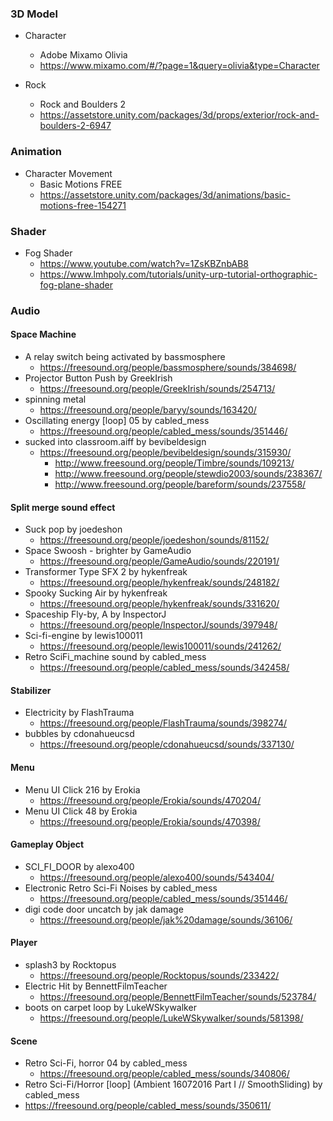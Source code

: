 ### 3D Model
- Character
  - Adobe Mixamo Olivia
  - https://www.mixamo.com/#/?page=1&query=olivia&type=Character

- Rock
  - Rock and Boulders 2
  - https://assetstore.unity.com/packages/3d/props/exterior/rock-and-boulders-2-6947

### Animation
- Character Movement
  - Basic Motions FREE
  - https://assetstore.unity.com/packages/3d/animations/basic-motions-free-154271

### Shader
- Fog Shader
  - https://www.youtube.com/watch?v=1ZsKBZnbAB8
  - https://www.lmhpoly.com/tutorials/unity-urp-tutorial-orthographic-fog-plane-shader

### Audio
#### Space Machine
- A relay switch being activated by bassmosphere
  - https://freesound.org/people/bassmosphere/sounds/384698/
- Projector Button Push by GreekIrish
  - https://freesound.org/people/GreekIrish/sounds/254713/
- spinning metal
  - https://freesound.org/people/baryy/sounds/163420/
- Oscillating energy [loop] 05 by cabled_mess
  - https://freesound.org/people/cabled_mess/sounds/351446/
- sucked into classroom.aiff by bevibeldesign
  - https://freesound.org/people/bevibeldesign/sounds/315930/
    - http://www.freesound.org/people/Timbre/sounds/109213/
    - http://www.freesound.org/people/stewdio2003/sounds/238367/
    - http://www.freesound.org/people/bareform/sounds/237558/

#### Split merge sound effect
- Suck pop by joedeshon
  - https://freesound.org/people/joedeshon/sounds/81152/
- Space Swoosh - brighter by GameAudio
  - https://freesound.org/people/GameAudio/sounds/220191/
- Transformer Type SFX 2 by hykenfreak
  - https://freesound.org/people/hykenfreak/sounds/248182/
- Spooky Sucking Air by hykenfreak
  - https://freesound.org/people/hykenfreak/sounds/331620/
- Spaceship Fly-by, A by InspectorJ
  - https://freesound.org/people/InspectorJ/sounds/397948/
- Sci-fi-engine by lewis100011
  - https://freesound.org/people/lewis100011/sounds/241262/
- Retro SciFi_machine sound by cabled_mess
  - https://freesound.org/people/cabled_mess/sounds/342458/

#### Stabilizer
- Electricity by FlashTrauma
  - https://freesound.org/people/FlashTrauma/sounds/398274/
- bubbles by cdonahueucsd
  - https://freesound.org/people/cdonahueucsd/sounds/337130/

#### Menu
- Menu UI Click 216 by Erokia
  - https://freesound.org/people/Erokia/sounds/470204/
- Menu UI Click 48 by Erokia
  - https://freesound.org/people/Erokia/sounds/470398/

#### Gameplay Object
- SCI_FI_DOOR by alexo400
  - https://freesound.org/people/alexo400/sounds/543404/
- Electronic Retro Sci-Fi Noises by cabled_mess
  - https://freesound.org/people/cabled_mess/sounds/351446/
- digi code door uncatch by jak damage
  - https://freesound.org/people/jak%20damage/sounds/36106/

#### Player
- splash3 by Rocktopus
  - https://freesound.org/people/Rocktopus/sounds/233422/
- Electric Hit by BennettFilmTeacher
  - https://freesound.org/people/BennettFilmTeacher/sounds/523784/
- boots on carpet loop by LukeWSkywalker
  - https://freesound.org/people/LukeWSkywalker/sounds/581398/

#### Scene
- Retro Sci-Fi, horror 04 by cabled_mess
  - https://freesound.org/people/cabled_mess/sounds/340806/
- Retro Sci-Fi/Horror [loop] (Ambient 16072016 Part I // SmoothSliding) by cabled_mess
- https://freesound.org/people/cabled_mess/sounds/350611/